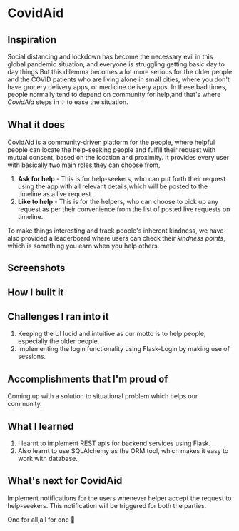 # CovidAid
## Inspiration
Social distancing and lockdown has become the necessary evil in this global pandemic situation, and everyone is struggling getting basic day to day things.But this dilemma becomes a lot more serious for the older people and the COVID patients who are living alone in small cities, where you don't have grocery delivery apps, or medicine delivery apps. In these bad times, people normally tend to depend on community for help,and that's where *CovidAid* steps in :bulb: to ease the situation.
## What it does
CovidAid is a community-driven platform for the people, where helpful people can locate the help-seeking people and fulfill their request with mutual consent, based on the location and proximity. It provides every user with basically two main roles,they can choose from,
1. **Ask for help** - This is for help-seekers, who can put forth their request using the app with all relevant details,which will be posted to the timeline as a live request.
2. **Like to help** - This is for the helpers, who can choose to pick up any request as per their convenience from the list of posted live requests on timeline.

To make things interesting and track people's inherent kindness, we have also provided a leaderboard where users can check their *kindness points*, which is something you earn when you help others.
## Screenshots

## How I built it

## Challenges I ran into it
1. Keeping the UI lucid and intuitive as our motto is to help people, especially the older people.
2. Implementing the login functionality using Flask-Login by making use of sessions. 
## Accomplishments that I'm proud of
Coming up with a solution to situational problem which helps our community.
## What I learned
1. I learnt to implement REST apis for backend services using Flask.
2. Also learnt to use SQLAlchemy as the ORM tool, which makes it easy to work with database.
## What's next for CovidAid
Implement notifications for the users whenever helper accept the request to help-seekers. This notification will be triggered for both the parties.

One for all,all for one :handshake:
